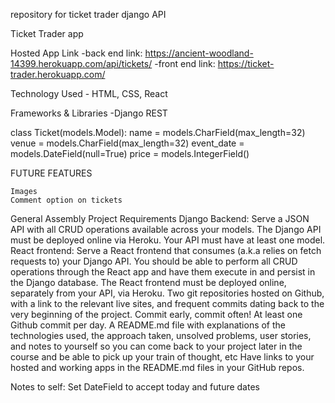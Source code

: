 repository for ticket trader django API


Ticket Trader app


Hosted App Link
-back end link: https://ancient-woodland-14399.herokuapp.com/api/tickets/
-front end link: https://ticket-trader.herokuapp.com/

Technology Used
    - HTML, CSS, React
    

Frameworks & Libraries
    -Django REST

class Ticket(models.Model):
    name = models.CharField(max_length=32)
    venue = models.CharField(max_length=32) 
    event_date = models.DateField(null=True)
    price = models.IntegerField()


FUTURE FEATURES

    Images
    Comment option on tickets

General Assembly Project Requirements
Django Backend: Serve a JSON API with all CRUD operations available across your models. The Django API must be deployed online via Heroku.
Your API must have at least one model.
React frontend: Serve a React frontend that consumes (a.k.a relies on fetch requests to) your Django API. You should be able to perform all CRUD operations through the React app and have them execute in and persist in the Django database. The React frontend must be deployed online, separately from your API, via Heroku.
Two git repositories hosted on Github, with a link to the relevant live sites, and frequent commits dating back to the very beginning of the project. Commit early, commit often!
At least one Github commit per day.
A README.md file with explanations of the technologies used, the approach taken, unsolved problems, user stories, and notes to yourself so you can come back to your project later in the course and be able to pick up your train of thought, etc
Have links to your hosted and working apps in the README.md files in your GitHub repos.



Notes to self:
    Set DateField to accept today and future dates


